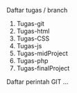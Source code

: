 Daftar tugas / branch
   1. Tugas-git
   2. Tugas-html
   3. Tugas-CSS
   4. Tugas-js
   5. Tugas-midProject
   6. Tugas-php
   7. Tugas-finalProject

Daftar perintah GIT
...
